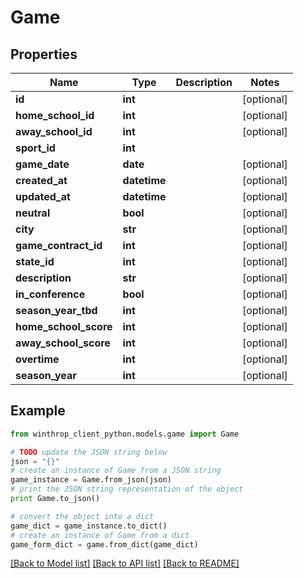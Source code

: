 # Game


## Properties
Name | Type | Description | Notes
------------ | ------------- | ------------- | -------------
**id** | **int** |  | [optional] 
**home_school_id** | **int** |  | [optional] 
**away_school_id** | **int** |  | [optional] 
**sport_id** | **int** |  | 
**game_date** | **date** |  | [optional] 
**created_at** | **datetime** |  | [optional] 
**updated_at** | **datetime** |  | [optional] 
**neutral** | **bool** |  | [optional] 
**city** | **str** |  | [optional] 
**game_contract_id** | **int** |  | [optional] 
**state_id** | **int** |  | [optional] 
**description** | **str** |  | [optional] 
**in_conference** | **bool** |  | [optional] 
**season_year_tbd** | **int** |  | [optional] 
**home_school_score** | **int** |  | [optional] 
**away_school_score** | **int** |  | [optional] 
**overtime** | **int** |  | [optional] 
**season_year** | **int** |  | [optional] 

## Example

```python
from winthrop_client_python.models.game import Game

# TODO update the JSON string below
json = "{}"
# create an instance of Game from a JSON string
game_instance = Game.from_json(json)
# print the JSON string representation of the object
print Game.to_json()

# convert the object into a dict
game_dict = game_instance.to_dict()
# create an instance of Game from a dict
game_form_dict = game.from_dict(game_dict)
```
[[Back to Model list]](../README.md#documentation-for-models) [[Back to API list]](../README.md#documentation-for-api-endpoints) [[Back to README]](../README.md)


